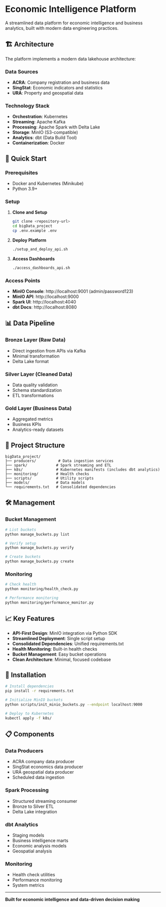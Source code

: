 # Economic Intelligence Platform

A streamlined data platform for economic intelligence and business analytics, built with modern data engineering practices.

## 🏗️ Architecture

The platform implements a modern data lakehouse architecture:

### Data Sources
- **ACRA**: Company registration and business data
- **SingStat**: Economic indicators and statistics  
- **URA**: Property and geospatial data

### Technology Stack
- **Orchestration**: Kubernetes
- **Streaming**: Apache Kafka
- **Processing**: Apache Spark with Delta Lake
- **Storage**: MinIO (S3-compatible)
- **Analytics**: dbt (Data Build Tool)
- **Containerization**: Docker

## 🚀 Quick Start

### Prerequisites
- Docker and Kubernetes (Minikube)
- Python 3.9+

### Setup

1. **Clone and Setup**
   ```bash
   git clone <repository-url>
   cd bigData_project
   cp .env.example .env
   ```

2. **Deploy Platform**
   ```bash
   ./setup_and_deploy_api.sh
   ```

3. **Access Dashboards**
   ```bash
   ./access_dashboards_api.sh
   ```

### Access Points
- **MinIO Console**: http://localhost:9001 (admin/password123)
- **MinIO API**: http://localhost:9000
- **Spark UI**: http://localhost:4040
- **dbt Docs**: http://localhost:8080

## 📊 Data Pipeline

### Bronze Layer (Raw Data)
- Direct ingestion from APIs via Kafka
- Minimal transformation
- Delta Lake format

### Silver Layer (Cleaned Data)
- Data quality validation
- Schema standardization
- ETL transformations

### Gold Layer (Business Data)
- Aggregated metrics
- Business KPIs
- Analytics-ready datasets

## 🔧 Project Structure

```
bigData_project/
├── producers/          # Data ingestion services
├── spark/             # Spark streaming and ETL
├── k8s/               # Kubernetes manifests (includes dbt analytics)
├── monitoring/        # Health checks
├── scripts/           # Utility scripts
├── models/            # Data models
└── requirements.txt   # Consolidated dependencies
```

## 🛠️ Management

### Bucket Management
```bash
# List buckets
python manage_buckets.py list

# Verify setup
python manage_buckets.py verify

# Create buckets
python manage_buckets.py create
```

### Monitoring
```bash
# Check health
python monitoring/health_check.py

# Performance monitoring
python monitoring/performance_monitor.py
```

## 📈 Key Features

- **API-First Design**: MinIO integration via Python SDK
- **Streamlined Deployment**: Single script setup
- **Consolidated Dependencies**: Unified requirements.txt
- **Health Monitoring**: Built-in health checks
- **Bucket Management**: Easy bucket operations
- **Clean Architecture**: Minimal, focused codebase

## 🔧 Installation

```bash
# Install dependencies
pip install -r requirements.txt

# Initialize MinIO buckets
python scripts/init_minio_buckets.py --endpoint localhost:9000

# Deploy to Kubernetes
kubectl apply -f k8s/
```

## 📋 Components

### Data Producers
- ACRA company data producer
- SingStat economics data producer
- URA geospatial data producer
- Scheduled data ingestion

### Spark Processing
- Structured streaming consumer
- Bronze to Silver ETL
- Delta Lake integration

### dbt Analytics
- Staging models
- Business intelligence marts
- Economic analysis models
- Geospatial analysis

### Monitoring
- Health check utilities
- Performance monitoring
- System metrics

---

**Built for economic intelligence and data-driven decision making**